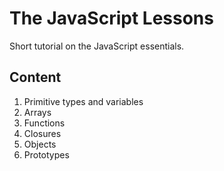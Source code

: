 # The JavaScript Lessons

Short tutorial on the JavaScript essentials.

## Content

1. Primitive types and variables
2. Arrays
3. Functions
4. Closures
5. Objects
6. Prototypes

